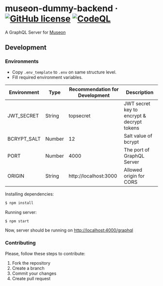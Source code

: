 # museon-dummy-backend &middot; [![GitHub license](https://img.shields.io/badge/License-GPL3-blue.svg)](https://github.com/metyildirim/museon-dummy-backend/blob/master/LICENSE) [![CodeQL](https://github.com/metyildirim/museon-dummy-backend/actions/workflows/codeql-analysis.yml/badge.svg)](https://github.com/metyildirim/museon-dummy-backend/actions/workflows/codeql-analysis.yml)
A GraphQL Server for [Museon](https://github.com/metyildirim/museon-web)

## Development

### Environments

- Copy `.env_template` to `.env` on same structure level.
- Fill required environment variables.

| Environment      | Type   | Recommendation for Development | Description                                |
| ---------------- | ------ | ------------------------------ | -------------------------------------------|
| JWT_SECRET       | String | topsecret                      | JWT secret key to encrypt & decrypt tokens |
| BCRYPT_SALT      | Number | 12                             | Salt value of bcrypt                       |
| PORT             | Number | 4000                           | The port of GraphQL Server                 |
| ORIGIN           | String | http://localhost:3000          | Allowed origin for CORS                    |

Installing dependencies:

```bash
$ npm install
```

Running server:

```bash
$ npm start
```

Now, server should be running on [http://localhost:4000/graphql](http://localhost:4000/graphql)

### Contributing

Please, follow these steps to contribute:

  1. Fork the repository
  2. Create a branch
  3. Commit your changes
  4. Create pull request
